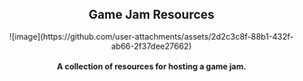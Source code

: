 <div align="center">
	<h2>
		Game Jam Resources
	</h2>
	<div>
		![image](https://github.com/user-attachments/assets/2d2c3c8f-88b1-432f-ab66-2f37dee27662)
	</div>
	<h4>
		A collection of resources for hosting a game jam.
	</h4>
</div>
